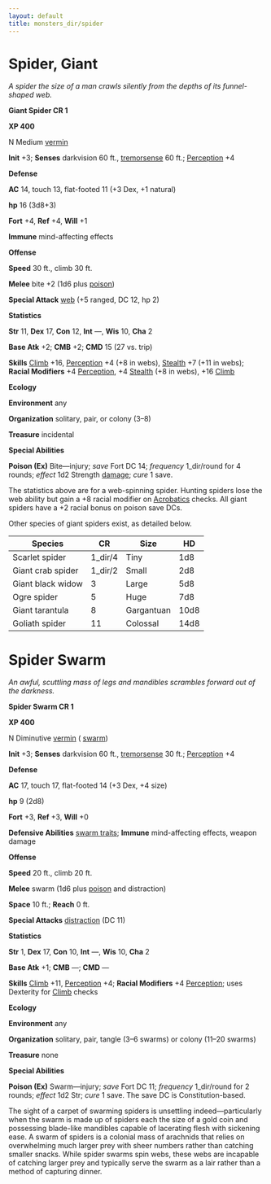 ```yaml
---
layout: default
title: monsters_dir/spider
---
```

# Spider, Giant

_A spider the size of a man crawls silently from the depths of its funnel-shaped web._

**Giant Spider CR 1**

**XP 400**

N Medium [vermin](creatureTypes#_vermin)

**Init** +3; **Senses** darkvision 60 ft., [tremorsense](universalMonsterRules#_tremorsense) 60 ft.; [Perception](../skills_dir/perception#_perception) +4

**Defense**

**AC** 14, touch 13, flat-footed 11 (+3 Dex, +1 natural)

**hp** 16 (3d8+3)

**Fort** +4, **Ref** +4, **Will** +1

**Immune** mind-affecting effects

**Offense**

**Speed** 30 ft., climb 30 ft.

**Melee** bite +2 (1d6 plus [poison](universalMonsterRules#_poison))

**Special Attack** [web](universalMonsterRules#_web) (+5 ranged, DC 12, hp 2)

**Statistics**

**Str** 11, **Dex** 17, **Con** 12, **Int** —, **Wis** 10, **Cha** 2

**Base Atk** +2; **CMB** +2; **CMD** 15 (27 vs. trip)

**Skills** [Climb](../skills_dir/climb#_climb) +16, [Perception](../skills_dir/perception#_perception) +4 (+8 in webs), [Stealth](../skills_dir/stealth#_stealth) +7 (+11 in webs); **Racial Modifiers** +4 [Perception](../skills_dir/perception#_perception), +4 [Stealth](../skills_dir/stealth#_stealth) (+8 in webs), +16 [Climb](../skills_dir/climb#_climb)

**Ecology**

**Environment** any

**Organization** solitary, pair, or colony (3–8)

**Treasure** incidental

**Special Abilities**

**Poison (Ex)** Bite—injury; _save_ Fort DC 14; _frequency_ 1_dir/round for 4 rounds; _effect_ 1d2 Strength [damage](universalMonsterRules#_ability-damage-and-drain); _cure_ 1 save.

The statistics above are for a web-spinning spider. Hunting spiders lose the web ability but gain a +8 racial modifier on [Acrobatics](../skills_dir/acrobatics#_acrobatics) checks. All giant spiders have a +2 racial bonus on poison save DCs.

Other species of giant spiders exist, as detailed below.

| Species | CR | Size | HD |
| --- | --- | --- | --- |
| Scarlet spider | 1_dir/4 | Tiny | 1d8 |
| Giant crab spider | 1_dir/2 | Small | 2d8 |
| Giant black widow | 3 | Large | 5d8 |
| Ogre spider | 5 | Huge | 7d8 |
| Giant tarantula | 8 | Gargantuan | 10d8 |
| Goliath spider | 11 | Colossal | 14d8 |

# Spider Swarm

_An awful, scuttling mass of legs and mandibles scrambles forward out of the darkness._

**Spider Swarm CR 1**

**XP 400**

N Diminutive [vermin](creatureTypes#_vermin) ( [swarm](creatureTypes#_swarm-subtype))

**Init** +3; **Senses** darkvision 60 ft., [tremorsense](universalMonsterRules#_tremorsense) 30 ft.; [Perception](../skills_dir/perception#_perception) +4

**Defense**

**AC** 17, touch 17, flat-footed 14 (+3 Dex, +4 size)

**hp** 9 (2d8)

**Fort** +3, **Ref** +3, **Will** +0

**Defensive Abilities** [swarm traits](creatureTypes#_swarm-subtype); **Immune** mind-affecting effects, weapon damage

**Offense**

**Speed** 20 ft., climb 20 ft.

**Melee** swarm (1d6 plus [poison](universalMonsterRules#_poison) and distraction)

**Space** 10 ft.; **Reach** 0 ft.

**Special Attacks** [distraction](universalMonsterRules#_distraction) (DC 11)

**Statistics**

**Str** 1, **Dex** 17, **Con** 10, **Int** —, **Wis** 10, **Cha** 2

**Base Atk** +1; **CMB** —; **CMD** —

**Skills** [Climb](../skills_dir/climb#_climb) +11, [Perception](../skills_dir/perception#_perception) +4; **Racial Modifiers** +4 [Perception](../skills_dir/perception#_perception); uses Dexterity for [Climb](../skills_dir/climb#_climb) checks

**Ecology**

**Environment** any

**Organization** solitary, pair, tangle (3–6 swarms) or colony (11–20 swarms)

**Treasure** none

**Special Abilities**

**Poison (Ex)** Swarm—injury; _save_ Fort DC 11; _frequency_ 1_dir/round for 2 rounds; _effect_ 1d2 Str; _cure_ 1 save. The save DC is Constitution-based.

The sight of a carpet of swarming spiders is unsettling indeed—particularly when the swarm is made up of spiders each the size of a gold coin and possessing blade-like mandibles capable of lacerating flesh with sickening ease. A swarm of spiders is a colonial mass of arachnids that relies on overwhelming much larger prey with sheer numbers rather than catching smaller snacks. While spider swarms spin webs, these webs are incapable of catching larger prey and typically serve the swarm as a lair rather than a method of capturing dinner.

